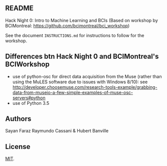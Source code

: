 ## README

Hack Night 0: Intro to Machine Learning and BCIs
(Based on workshop by BCIMontreal: https://github.com/bcimontreal/bci_workshop)

See the document ```INSTRUCTIONS.md``` for instructions to follow for the workshop.

## Differences btn Hack Night 0 and BCIMontreal's BCIWorkshop
* use of python-osc for direct data acquisition from the Muse (rather than using the MuLES software due to issues with Windows 8/10): see http://developer.choosemuse.com/research-tools-example/grabbing-data-from-museio-a-few-simple-examples-of-muse-osc-servers#python
* use of Python 3.5

## Authors
Sayan Faraz
Raymundo Cassani & Hubert Banville

## License
[MIT](http://opensource.org/licenses/MIT).
